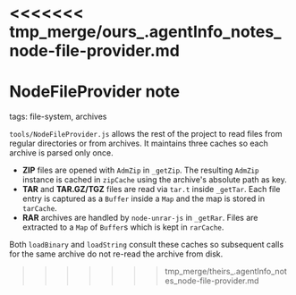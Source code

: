 <<<<<<< tmp_merge/ours_.agentInfo_notes_node-file-provider.md
=======
# NodeFileProvider note

tags: file-system, archives

`tools/NodeFileProvider.js` allows the rest of the project to read files from
regular directories or from archives. It maintains three caches so each archive
is parsed only once.

* **ZIP** files are opened with `AdmZip` in `_getZip`. The resulting `AdmZip`
  instance is cached in `zipCache` using the archive's absolute path as key.
* **TAR** and **TAR.GZ/TGZ** files are read via `tar.t` inside `_getTar`. Each
  file entry is captured as a `Buffer` inside a `Map` and the map is stored in
  `tarCache`.
* **RAR** archives are handled by `node-unrar-js` in `_getRar`. Files are
  extracted to a `Map` of `Buffer`s which is kept in `rarCache`.

Both `loadBinary` and `loadString` consult these caches so subsequent calls for
the same archive do not re-read the archive from disk.
>>>>>>> tmp_merge/theirs_.agentInfo_notes_node-file-provider.md
